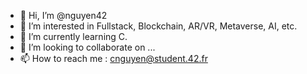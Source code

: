 - 👋 Hi, I’m @nguyen42
- 👀 I’m interested in Fullstack, Blockchain, AR/VR, Metaverse, AI, etc.
- 🌱 I’m currently learning C.
- 💞️ I’m looking to collaborate on ...
- 📫 How to reach me : cnguyen@student.42.fr

<!---
nguyen42/nguyen42 is a ✨ special ✨ repository because its `README.md` (this file) appears on your GitHub profile.
You can click the Preview link to take a look at your changes.
--->

